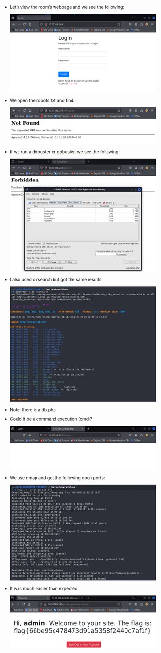 - Let’s view the room’s webpage and we see the following:

    ![web-page](https://github.com/MCornejoDev/TryHackMe/blob/main/rooms/neighbour/screenshots/00.png)

- We open the robots.txt and find:

    ![robots.txt](https://github.com/MCornejoDev/TryHackMe/blob/main/rooms/neighbour/screenshots/01.png)

- If we run a dirbuster or gobuster, we see the following:

    ![dirbuster](https://github.com/MCornejoDev/TryHackMe/blob/main/rooms/neighbour/screenshots/02.png)

- I also used dirsearch but got the same results.

    ![dirsearch](https://github.com/MCornejoDev/TryHackMe/blob/main/rooms/neighbour/screenshots/03.png)

- Note: there is a db.php

- Could it be a command execution (cmd)?

    ![db.php](https://github.com/MCornejoDev/TryHackMe/blob/main/rooms/neighbour/screenshots/04.png)

- We use nmap and get the following open ports:

    ![nmap](https://github.com/MCornejoDev/TryHackMe/blob/main/rooms/neighbour/screenshots/05.png)

- It was much easier than expected.

    ![flag](https://github.com/MCornejoDev/TryHackMe/blob/main/rooms/neighbour/screenshots/06.png)
